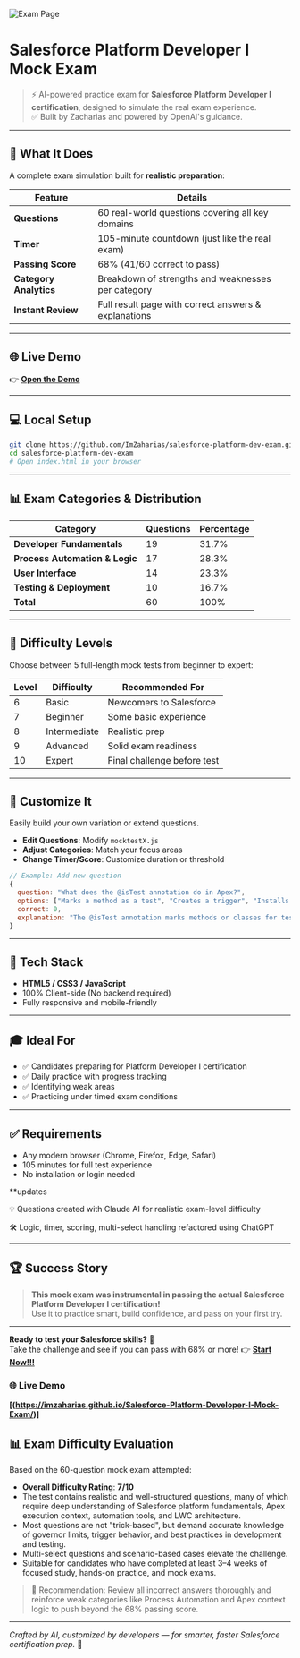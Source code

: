 ![Exam Page](https://github.com/ImZaharias/Salesforce-Platform-Developer-I-Mock-Exam/blob/main/dev-i.png)

# Salesforce Platform Developer I Mock Exam

> ⚡️ AI-powered practice exam for **Salesforce Platform Developer I certification**, designed to simulate the real exam experience.  
> ✅ Built by Zacharias and powered by OpenAI's guidance.

---

## 🎯 What It Does

A complete exam simulation built for **realistic preparation**:

| Feature               | Details                                                  |
|-----------------------|----------------------------------------------------------|
| **Questions**          | 60 real-world questions covering all key domains         |
| **Timer**              | 105-minute countdown (just like the real exam)           |
| **Passing Score**      | 68% (41/60 correct to pass)                              |
| **Category Analytics** | Breakdown of strengths and weaknesses per category       |
| **Instant Review**     | Full result page with correct answers & explanations     |

---

## 🌐 Live Demo

👉 **[Open the Demo](https://imzaharias.github.io/Salesforce-Platform-Developer-I-Mock-Exam/)**

---

## 💻 Local Setup

```bash
git clone https://github.com/ImZaharias/salesforce-platform-dev-exam.git
cd salesforce-platform-dev-exam
# Open index.html in your browser
```

---

## 📊 Exam Categories & Distribution

| Category                     | Questions | Percentage |
|-----------------------------|-----------|------------|
| **Developer Fundamentals**  | 19        | 31.7%      |
| **Process Automation & Logic** | 17     | 28.3%      |
| **User Interface**          | 14        | 23.3%      |
| **Testing & Deployment**    | 10        | 16.7%      |
| **Total**                   | 60        | 100%       |

---

## 🧪 Difficulty Levels

Choose between 5 full-length mock tests from beginner to expert:

| Level | Difficulty   | Recommended For             |
|-------|--------------|-----------------------------|
| 6     | Basic         | Newcomers to Salesforce     |
| 7     | Beginner      | Some basic experience       |
| 8     | Intermediate  | Realistic prep              |
| 9     | Advanced      | Solid exam readiness        |
| 10    | Expert        | Final challenge before test |

---

## 🔧 Customize It

Easily build your own variation or extend questions.

- **Edit Questions**: Modify `mocktestX.js`
- **Adjust Categories**: Match your focus areas
- **Change Timer/Score**: Customize duration or threshold

```js
// Example: Add new question
{
  question: "What does the @isTest annotation do in Apex?",
  options: ["Marks a method as a test", "Creates a trigger", "Installs data", "Deploys a class"],
  correct: 0,
  explanation: "The @isTest annotation marks methods or classes for testing purposes."
}
```

---

## 🧱 Tech Stack

- **HTML5 / CSS3 / JavaScript**
- 100% Client-side (No backend required)
- Fully responsive and mobile-friendly

---

## 🎓 Ideal For

- ✅ Candidates preparing for Platform Developer I certification
- ✅ Daily practice with progress tracking
- ✅ Identifying weak areas
- ✅ Practicing under timed exam conditions

---

## ✅ Requirements

- Any modern browser (Chrome, Firefox, Edge, Safari)
- 105 minutes for full test experience
- No installation or login needed

**updates 

💡 Questions created with Claude AI for realistic exam-level difficulty

🛠️ Logic, timer, scoring, multi-select handling refactored using ChatGPT

---

## 🏆 Success Story

> **This mock exam was instrumental in passing the actual Salesforce Platform Developer I certification!**  
> Use it to practice smart, build confidence, and pass on your first try.

---

**Ready to test your Salesforce skills?** 🎯  
Take the challenge and see if you can pass with 68% or more!
👉 **[Start Now!!!](https://imzaharias.github.io/Salesforce-Platform-Developer-I-Mock-Exam/)**

### 🌐 Live Demo
**[(https://imzaharias.github.io/Salesforce-Platform-Developer-I-Mock-Exam/)]**

## 📊 Exam Difficulty Evaluation

Based on the 60-question mock exam attempted:

- **Overall Difficulty Rating**: **7/10**
- The test contains realistic and well-structured questions, many of which require deep understanding of Salesforce platform fundamentals, Apex execution context, automation tools, and LWC architecture.
- Most questions are not "trick-based", but demand accurate knowledge of governor limits, trigger behavior, and best practices in development and testing.
- Multi-select questions and scenario-based cases elevate the challenge.
- Suitable for candidates who have completed at least 3–4 weeks of focused study, hands-on practice, and mock exams.

> 🧠 Recommendation: Review all incorrect answers thoroughly and reinforce weak categories like Process Automation and Apex context logic to push beyond the 68% passing score.

---

*Crafted by AI, customized by developers — for smarter, faster Salesforce certification prep.* 🚀
